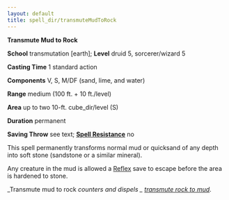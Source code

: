 ```yaml
---
layout: default
title: spell_dir/transmuteMudToRock
---
```

 **Transmute Mud to Rock**

**School** transmutation [earth]; **Level** druid 5, sorcerer/wizard 5

**Casting Time** 1 standard action

**Components** V, S, M/DF (sand, lime, and water)

**Range** medium (100 ft. + 10 ft./level)

**Area** up to two 10-ft. cube_dir/level (S)

**Duration** permanent

**Saving Throw** see text; **[Spell Resistance](../glossary#_spell-resistance)** no

This spell permanently transforms normal mud or quicksand of any depth into soft stone (sandstone or a similar mineral).

Any creature in the mud is allowed a [Reflex](../combat#_reflex) save to escape before the area is hardened to stone.

_Transmute mud to rock _counters and dispels _ [transmute rock to mud](transmuteRockToMud#_transmute-rock-to-mud)_.

